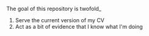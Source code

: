 The goal of this repository is twofold_
1. Serve the current version of my CV
2. Act as a bit of evidence that I know what I'm doing
